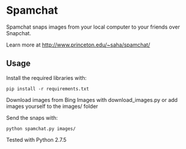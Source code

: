 Spamchat
========

Spamchat snaps images from your local computer to your friends over Snapchat.

Learn more at http://www.princeton.edu/~saha/spamchat/

Usage
-----
Install the required libraries with:

    pip install -r requirements.txt

Download images from Bing Images with download_images.py or add images yourself to the images/ folder

Send the snaps with:

    python spamchat.py images/

Tested with Python 2.7.5